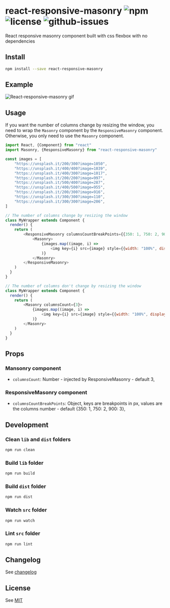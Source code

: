 # react-responsive-masonry ![npm](https://img.shields.io/npm/v/react-responsive-masonry.svg) ![license](https://img.shields.io/npm/l/react-responsive-masonry.svg) ![github-issues](https://img.shields.io/github/issues/xuopled/react-responsive-masonry.svg)

React responsive masonry component built with css flexbox with no dependencies

## Install

```sh
npm install --save react-responsive-masonry
```

## Example

![React-responsive-masonry gif](/screenshots/example.gif)

## Usage

If you want the number of columns change by resizing the window, you need to wrap the `Masonry` component by the `ResponsiveMasonry` component.
Otherwise, you only need to use the `Masonry` component.

```js
import React, {Component} from "react"
import Masonry, {ResponsiveMasonry} from "react-responsive-masonry"

const images = [
    "https://unsplash.it/200/300?image=1050",
    "https://unsplash.it/400/400?image=1039",
    "https://unsplash.it/400/300?image=1017",
    "https://unsplash.it/200/200?image=997",
    "https://unsplash.it/500/400?image=287",
    "https://unsplash.it/400/500?image=955",
    "https://unsplash.it/200/300?image=916",
    "https://unsplash.it/300/300?image=110",
    "https://unsplash.it/300/300?image=206",
]

// The number of columns change by resizing the window
class MyWrapper extends Component {
  render() {
    return (
        <ResponsiveMasonry columnsCountBreakPoints={{350: 1, 750: 2, 900: 3}}>
        	<Masonry>
        		{images.map((image, i) =>
        			<img key={i} src={image} style={{width: "100%", display: "block"}} />
        		)}
        	</Masonry>
    	</ResponsiveMasonry>
    )
  }
}

// The number of columns don't change by resizing the window
class MyWrapper extends Component {
  render() {
    return (
    	<Masonry columnsCount={3}>
    		{images.map((image, i) =>
    			<img key={i} src={image} style={{width: "100%", display: "block"}} />
    		)}
    	</Masonry>
    )
  }
}
```

## Props

### Mansonry component
  * `columnsCount`: Number - injected by ResponsiveMasonry - default 3,

### ResponsiveMasonry component
  * `columnsCountBreakPoints`: Object, keys are breakpoints in px, values are the columns number - default {350: 1, 750: 2, 900: 3},

## Development

### Clean `lib` and `dist` folders

```js
npm run clean
```

### Build `lib` folder

```js
npm run build
```

### Build `dist` folder

```js
npm run dist
```

### Watch `src` folder

```js
npm run watch
```

### Lint `src` folder

```js
npm run lint
```

## Changelog

See [changelog](./CHANGELOG.md)

## License

See [MIT](./LICENCE)
